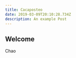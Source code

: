 ```yaml
---
title: Cacaposteo
date: 2019-03-09T20:10:28.734Z
description: An example Post
---
```

## Welcome

Chao
